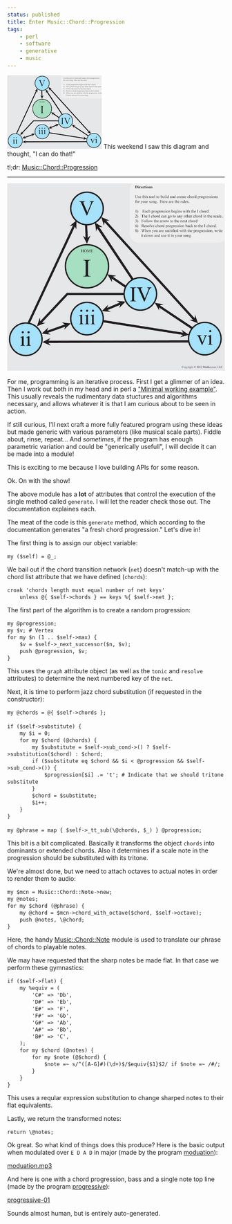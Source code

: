 ```yaml
---
status: published
title: Enter Music::Chord::Progression
tags:
    - perl
    - software
    - generative
    - music
---
```


![](state-machine-sm.png)
This weekend I saw this diagram and thought, "I can do that!"

tl;dr: [Music::Chord::Progression](https://metacpan.org/release/Music-Chord-Progression)

---

![](state-machine.png)

For me, programming is an iterative process.  First I get a glimmer of an idea.  Then I work out both in my head and in perl a ["Minimal working example"](https://en.wikipedia.org/wiki/Minimal_working_example).  This usually reveals the rudimentary data stuctures and algorithms necessary, and allows whatever it is that I am curious about to be seen in action.

If still curious, I'll next craft a more fully featured program using these ideas but made generic with various parameters (like musical scale parts).  Fiddle about, rinse, repeat... And *sometimes*, if the program has enough parametric variation and could be "generically usefull", I will decide it can be made into a module!

This is exciting to me because I love building APIs for some reason.

Ok. On with the show!

The above module has a **lot** of attributes that control the execution of the single method called `generate`.  I will let the reader check those out.  The documentation explaines each.

The meat of the code is this `generate` method, which according to the documentation generates "a fresh chord progression."  Let's dive in!

The first thing is to assign our object variable:

    my ($self) = @_;

We bail out if the chord transition network (`net`) doesn't match-up with the chord list attribute that we have defined (`chords`):

    croak 'chords length must equal number of net keys'
        unless @{ $self->chords } == keys %{ $self->net };

The first part of the algorithm is to create a random progression:

    my @progression;
    my $v; # Vertex
    for my $n (1 .. $self->max) {
        $v = $self->_next_successor($n, $v);
        push @progression, $v;
    }

This uses the `graph` attribute object (as well as the `tonic` and `resolve` attributes) to determine the next numbered key of the `net`.

Next, it is time to perform jazz chord substitution (if requested in the constructor):

    my @chords = @{ $self->chords };

    if ($self->substitute) {
        my $i = 0;
        for my $chord (@chords) {
            my $substitute = $self->sub_cond->() ? $self->substitution($chord) : $chord;
            if ($substitute eq $chord && $i < @progression && $self->sub_cond->()) {
                $progression[$i] .= 't'; # Indicate that we should tritone substitute
            }
            $chord = $substitute;
            $i++;
        }
    }

    my @phrase = map { $self->_tt_sub(\@chords, $_) } @progression;

This bit is a bit complicated.  Basically it transforms the object `chords` into dominants or extended chords.  Also it determines if a scale note in the progression should be substituted with its tritone.

We're almost done, but we need to attach octaves to actual notes in order to render them to audio:

    my $mcn = Music::Chord::Note->new;
    my @notes;
    for my $chord (@phrase) {
        my @chord = $mcn->chord_with_octave($chord, $self->octave);
        push @notes, \@chord;
    }

Here, the handy [Music::Chord::Note](https://metacpan.org/release/Music-Chord-Note) module is used to translate our phrase of chords to playable notes.

We may have requested that the sharp notes be made flat.  In that case we perform these gymnastics:

    if ($self->flat) {
        my %equiv = (
            'C#' => 'Db',
            'D#' => 'Eb',
            'E#' => 'F',
            'F#' => 'Gb',
            'G#' => 'Ab',
            'A#' => 'Bb',
            'B#' => 'C',
        );
        for my $chord (@notes) {
            for my $note (@$chord) {
                $note =~ s/^([A-G]#)(\d+)$/$equiv{$1}$2/ if $note =~ /#/;
            }
        }
    }

This uses a reqular expression substitution to change sharped notes to their flat equivalents.

Lastly, we return the transformed notes:

    return \@notes;

Ok great.  So what kind of things does this produce?  Here is the basic output when modulated over `E D A D` in major (made by the program [moduation](https://github.com/ology/Music-Chord-Progression/blob/main/eg/moduation)):

[moduation.mp3](moduation.mp3)

And here is one with a chord progression, bass and a single note top line (made by the program [progressive](https://github.com/ology/Music/blob/master/progressive)):

[progressive-01](progressive-01.mp3)

Sounds almost human, but is entirely auto-generated.

